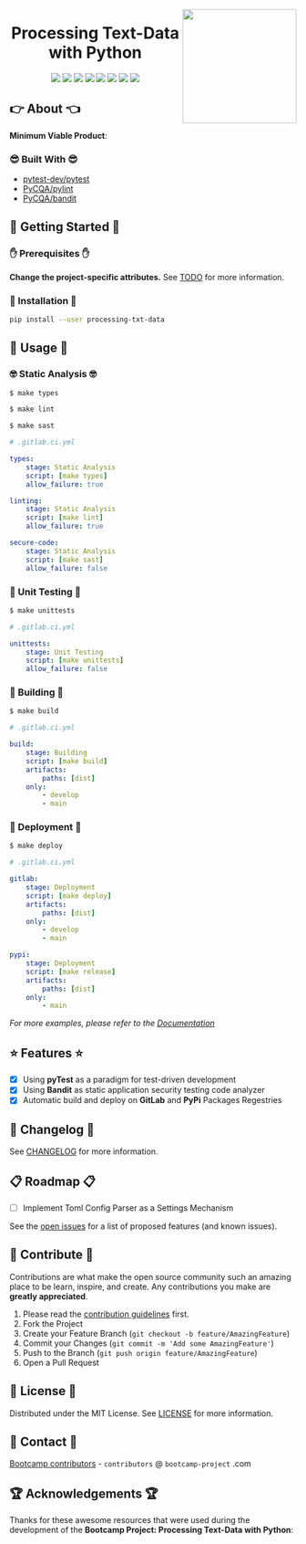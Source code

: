 <a href="https://bootcamp-project.com/" target="_blank"><img src="https://bootcamp-project.com/images/logo.png" align="right" height="200" /></a>

<h1 align="center">Processing Text-Data with Python</h1>

<div align="center">
<img src="https://img.shields.io/badge/security-bandit-yellow.svg?style=for-the-badge"></img>
<img src="https://img.shields.io/pypi/v/processing-txt-data?style=for-the-badge"></img>
<img src="https://img.shields.io/pypi/status/processing-txt-data?style=for-the-badge"></img>
<img src="https://img.shields.io/pypi/implementation/processing-txt-data?style=for-the-badge"></img>
<img src="https://img.shields.io/pypi/pyversions/processing-txt-data?style=for-the-badge"></img>
<img src="https://img.shields.io/pypi/wheel/processing-txt-data?style=for-the-badge"></img>
<img src="https://img.shields.io/pypi/l/processing-txt-data?style=for-the-badge"></img>
<img src="https://img.shields.io/badge/Bootcamp-Project-blue?style=for-the-badge"></img>
</div>

## 👉 About 👈

**Minimum Viable Product**:

### 😎 Built With 😎

- [pytest-dev/pytest](https://github.com/pytest-dev/pytest/)
- [PyCQA/pylint](https://github.com/PyCQA/pylint)
- [PyCQA/bandit](https://github.com/PyCQA/bandit)

## 📖 Getting Started 📖

### ✋ Prerequisites ✋

**Change the project-specific attributes.** See [TODO](TODO.md) for more information.

### 💪 Installation 💪

```bash
pip install --user processing-txt-data
```

## 🚀 Usage 🚀

### 🤓 Static Analysis 🤓

```bash
$ make types
```

```bash
$ make lint
```

```bash
$ make sast
```

```yml
# .gitlab.ci.yml

types:
    stage: Static Analysis
    script: [make types]
    allow_failure: true

linting:
    stage: Static Analysis
    script: [make lint]
    allow_failure: true

secure-code:
    stage: Static Analysis
    script: [make sast]
    allow_failure: false
```

### 🧐 Unit Testing 🧐

```bash
$ make unittests
```

```yml
# .gitlab.ci.yml

unittests:
    stage: Unit Testing
    script: [make unittests]
    allow_failure: false
```

### 🤩 Building 🤩

```bash
$ make build
```

```yml
# .gitlab.ci.yml

build:
    stage: Building
    script: [make build]
    artifacts:
        paths: [dist]
    only:
        - develop
        - main
```

### 🥳 Deployment 🥳

```bash
$ make deploy
```

```yml
# .gitlab.ci.yml

gitlab:
    stage: Deployment
    script: [make deploy]
    artifacts:
        paths: [dist]
    only:
        - develop
        - main

pypi:
    stage: Deployment
    script: [make release]
    artifacts:
        paths: [dist]
    only:
        - main
```

_For more examples, please refer to the [Documentation](https://processing-text-files-python.rtfm.page)_

## ⭐️ Features ⭐️

- [x] Using **pyTest** as a paradigm for test-driven development
- [x] Using **Bandit** as static application security testing code analyzer
- [x] Automatic build and deploy on **GitLab** and **PyPi** Packages Regestries

## 📑 Changelog 📑

See [CHANGELOG](CHANGELOG) for more information.

## 📋 Roadmap 📋

- [ ] Implement Toml Config Parser as a Settings Mechanism

See the [open issues](https://gitlab.com/the-bootcamp-project/packages/data-science/txt-processing-python/-/issues) for a list of proposed features (and known issues).

## 🤝 Contribute 🤝

Contributions are what make the open source community such an amazing place to be learn, inspire, and create. Any contributions you make are **greatly appreciated**.

1. Please read the [contribution guidelines](docs/_media/code_of_conduct.md) first.
2. Fork the Project
3. Create your Feature Branch (`git checkout -b feature/AmazingFeature`)
4. Commit your Changes (`git commit -m 'Add some AmazingFeature'`)
5. Push to the Branch (`git push origin feature/AmazingFeature`)
6. Open a Pull Request

## 📜 License 📜

Distributed under the MIT License. See [LICENSE](LICENSE) for more information.

## 💌 Contact 💌

[Bootcamp contributors](https://bootcamp-project.com/) - `contributors` @ `bootcamp-project` .com

## 🏆 Acknowledgements 🏆

Thanks for these awesome resources that were used during the development of the **Bootcamp Project: Processing Text-Data with Python**:
